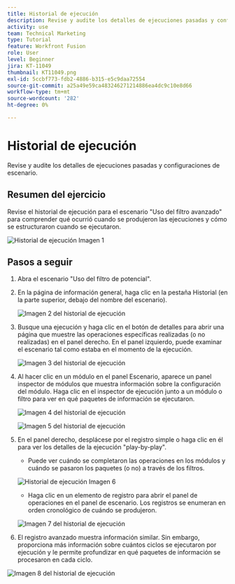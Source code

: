 ```yaml
---
title: Historial de ejecución
description: Revise y audite los detalles de ejecuciones pasadas y configuraciones de escenario.
activity: use
team: Technical Marketing
type: Tutorial
feature: Workfront Fusion
role: User
level: Beginner
jira: KT-11049
thumbnail: KT11049.png
exl-id: 5ccbf773-fdb2-4886-b315-e5c9daa72554
source-git-commit: a25a49e59ca483246271214886ea4dc9c10e8d66
workflow-type: tm+mt
source-wordcount: '282'
ht-degree: 0%

---
```


# Historial de ejecución

Revise y audite los detalles de ejecuciones pasadas y configuraciones de escenario.

## Resumen del ejercicio

Revise el historial de ejecución para el escenario &quot;Uso del filtro avanzado&quot; para comprender qué ocurrió cuando se produjeron las ejecuciones y cómo se estructuraron cuando se ejecutaron.

![Historial de ejecución Imagen 1](../12-exercises/assets/execution-history-walkthrough-1.png)

## Pasos a seguir

1. Abra el escenario &quot;Uso del filtro de potencial&quot;.
1. En la página de información general, haga clic en la pestaña Historial (en la parte superior, debajo del nombre del escenario).

   ![Imagen 2 del historial de ejecución](../12-exercises/assets/execution-history-walkthrough-2.png)

1. Busque una ejecución y haga clic en el botón de detalles para abrir una página que muestre las operaciones específicas realizadas (o no realizadas) en el panel derecho. En el panel izquierdo, puede examinar el escenario tal como estaba en el momento de la ejecución.

   ![Imagen 3 del historial de ejecución](../12-exercises/assets/execution-history-walkthrough-3.png)

1. Al hacer clic en un módulo en el panel Escenario, aparece un panel inspector de módulos que muestra información sobre la configuración del módulo. Haga clic en el inspector de ejecución junto a un módulo o filtro para ver en qué paquetes de información se ejecutaron.

   ![Imagen 4 del historial de ejecución](../12-exercises/assets/execution-history-walkthrough-4.png)

   ![Imagen 5 del historial de ejecución](../12-exercises/assets/execution-history-walkthrough-5.png)


1. En el panel derecho, desplácese por el registro simple o haga clic en él para ver los detalles de la ejecución &quot;play-by-play&quot;.

   + Puede ver cuándo se completaron las operaciones en los módulos y cuándo se pasaron los paquetes (o no) a través de los filtros.

   ![Historial de ejecución Imagen 6](../12-exercises/assets/execution-history-walkthrough-6.png)

   + Haga clic en un elemento de registro para abrir el panel de operaciones en el panel de escenario. Los registros se enumeran en orden cronológico de cuándo se produjeron.


   ![Imagen 7 del historial de ejecución](../12-exercises/assets/execution-history-walkthrough-7.png)


1. El registro avanzado muestra información similar. Sin embargo, proporciona más información sobre cuántos ciclos se ejecutaron por ejecución y le permite profundizar en qué paquetes de información se procesaron en cada ciclo.

![Imagen 8 del historial de ejecución](../12-exercises/assets/execution-history-walkthrough-8.png)
